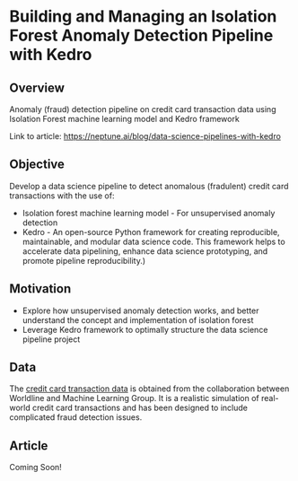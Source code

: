 # Building and Managing an Isolation Forest Anomaly Detection Pipeline with Kedro

## Overview
Anomaly (fraud) detection pipeline on credit card transaction data using Isolation Forest machine learning model and Kedro framework

Link to article: https://neptune.ai/blog/data-science-pipelines-with-kedro

## Objective
Develop a data science pipeline to detect anomalous (fradulent) credit card transactions with the use of:
- Isolation forest machine learning model - For unsupervised anomaly detection
- Kedro - An open-source Python framework for creating reproducible, maintainable, and modular data science code. This framework helps to accelerate data pipelining, enhance data science prototyping, and promote pipeline reproducibility.)

## Motivation
- Explore how unsupervised anomaly detection works, and better understand the concept and implementation of isolation forest
- Leverage Kedro framework to optimally structure the data science pipeline project

## Data
The [credit card transaction data](https://github.com/Fraud-Detection-Handbook/simulated-data-transformed) is obtained from the collaboration between Worldline and Machine Learning Group. It is a realistic simulation of real-world credit card transactions and has been designed to include complicated fraud detection issues.


## Article
Coming Soon!